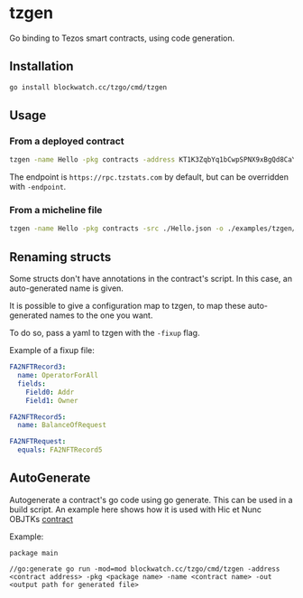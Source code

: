 # tzgen

Go binding to Tezos smart contracts, using code generation.

## Installation

```bash
go install blockwatch.cc/tzgo/cmd/tzgen
```

## Usage

### From a deployed contract

```bash
tzgen -name Hello -pkg contracts -address KT1K3ZqbYq1bCwpSPNX9xBgQd8CaYxRVXd4P -o ./examples/tzgen/hello.go
```

The endpoint is `https://rpc.tzstats.com` by default, but can be overridden with `-endpoint`.

### From a micheline file

```bash
tzgen -name Hello -pkg contracts -src ./Hello.json -o ./examples/tzgen/hello.go
```

## Renaming structs

Some structs don't have annotations in the contract's script.
In this case, an auto-generated name is given.

It is possible to give a configuration map to tzgen, to map these auto-generated names to the one you want.

To do so, pass a yaml to tzgen with the `-fixup` flag.

Example of a fixup file:

```yaml
FA2NFTRecord3:
  name: OperatorForAll
  fields:
    Field0: Addr
    Field1: Owner

FA2NFTRecord5:
  name: BalanceOfRequest

FA2NFTRequest:
  equals: FA2NFTRecord5
```

## AutoGenerate

Autogenerate a contract's go code using go generate. This can be used in a build script. An example here shows how it is used with Hic et Nunc OBJTKs [contract](../../examples/tzgen/main.go)

Example:

```
package main

//go:generate go run -mod=mod blockwatch.cc/tzgo/cmd/tzgen -address <contract address> -pkg <package name> -name <contract name> -out <output path for generated file>
```
